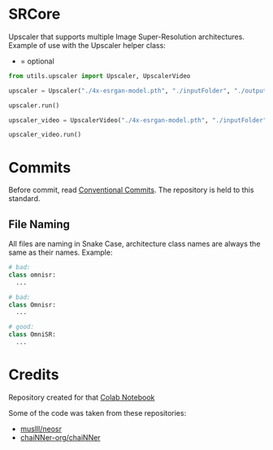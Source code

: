 # SRCore
Upscaler that supports multiple Image Super-Resolution architectures.
Example of use with the Upscaler helper class:
* = optional
```py
from utils.upscaler import Upscaler, UpscalerVideo

upscaler = Upscaler("./4x-esrgan-model.pth", "./inputFolder", "./outputFolder", *256, *"png")

upscaler.run()

upscaler_video = UpscalerVideo("./4x-esrgan-model.pth", "./inputFolder", "./outputFolder", *256, *"mp4", *"libx264", *"aac")

upscaler_video.run()
```

# Commits
Before commit, read [Conventional Commits](https://www.conventionalcommits.org/en/v1.0.0/). The repository is held to this standard.
## File Naming
All files are naming in Snake Case, architecture class names are always the same as their names. Example:
```py
# bad:
class omnisr:
  ...

# bad:
class Omnisr:
  ...

# good:
class OmniSR:
  ...
```

# Credits
Repository created for that [Colab Notebook](https://colab.research.google.com/drive/166GftgPwl0pi77mswolxhdnDQJCN2uK2?usp=sharing)

Some of the code was taken from these repositories:
* [muslll/neosr](https://github.com/muslll/neosr)
* [chaiNNer-org/chaiNNer](https://github.com/chaiNNer-org/chaiNNer)
